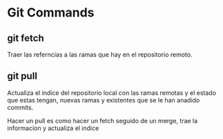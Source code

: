 # Git Commands

## git fetch

Traer las referncias a las ramas que hay en el repositorio remoto.

## git pull

Actualiza el indice del repositorio local con las ramas remotas y el estado que estas tengan, nuevas ramas y existentes que se le han anadido commits.

Hacer un pull es como hacer un fetch seguido de un merge, trae la informacion y actualiza el indice

